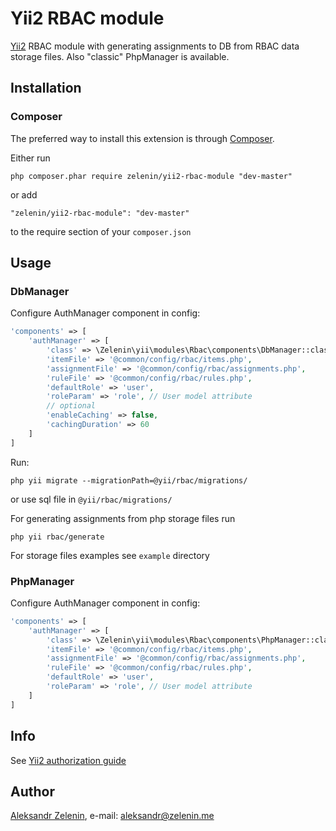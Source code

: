 # Yii2 RBAC module

[Yii2](http://www.yiiframework.com) RBAC module with generating assignments to DB from RBAC data storage files.
Also "classic" PhpManager is available.

## Installation

### Composer

The preferred way to install this extension is through [Composer](http://getcomposer.org/).

Either run

```
php composer.phar require zelenin/yii2-rbac-module "dev-master"
```

or add

```
"zelenin/yii2-rbac-module": "dev-master"
```

to the require section of your ```composer.json```

## Usage

### DbManager

Configure AuthManager component in config:

```php
'components' => [
    'authManager' => [
        'class' => \Zelenin\yii\modules\Rbac\components\DbManager::className(),
        'itemFile' => '@common/config/rbac/items.php',
        'assignmentFile' => '@common/config/rbac/assignments.php',
        'ruleFile' => '@common/config/rbac/rules.php',
        'defaultRole' => 'user',
		'roleParam' => 'role', // User model attribute
		// optional
		'enableCaching' => false,
		'cachingDuration' => 60
	]
]
```

Run:

```
php yii migrate --migrationPath=@yii/rbac/migrations/
```

or use sql file in ```@yii/rbac/migrations/```

For generating assignments from php storage files run

```
php yii rbac/generate
```

For storage files examples see ```example``` directory

### PhpManager

Configure AuthManager component in config:

```php
'components' => [
    'authManager' => [
        'class' => \Zelenin\yii\modules\Rbac\components\PhpManager::className(),
        'itemFile' => '@common/config/rbac/items.php',
        'assignmentFile' => '@common/config/rbac/assignments.php',
        'ruleFile' => '@common/config/rbac/rules.php',
        'defaultRole' => 'user',
		'roleParam' => 'role', // User model attribute
	]
]
```

## Info

See [Yii2 authorization guide](https://github.com/yiisoft/yii2/blob/master/docs/guide/security-authorization.md)

## Author

[Aleksandr Zelenin](https://github.com/zelenin/), e-mail: [aleksandr@zelenin.me](mailto:aleksandr@zelenin.me)
